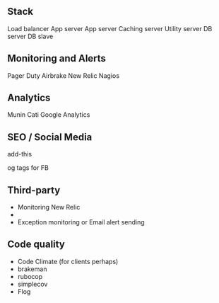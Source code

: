 ## Stack

Load balancer
App server
App server
Caching server
Utility server
DB server
DB slave

## Monitoring and Alerts

Pager Duty
Airbrake
New Relic
Nagios

## Analytics

Munin
Cati
Google Analytics

## SEO / Social Media

add-this

og tags for FB

## Third-party

* Monitoring New Relic
*
* Exception monitoring or Email alert sending

## Code quality

  * Code Climate (for clients perhaps)
  * brakeman
  * rubocop
  * simplecov
  * Flog
